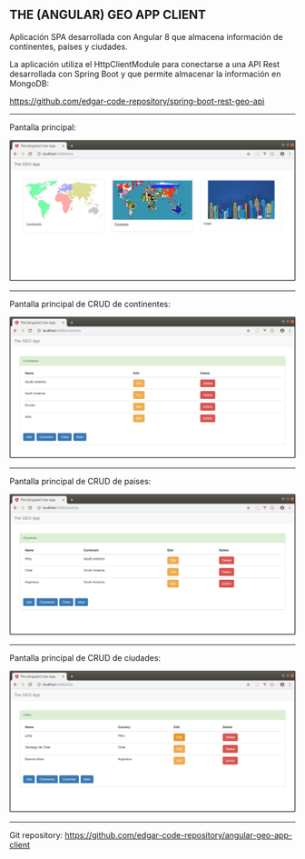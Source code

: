 THE (ANGULAR) GEO APP CLIENT
--------------------------------------------------------------------------------------------------------------------

Aplicación SPA desarrollada con Angular 8 que almacena información de continentes, países y ciudades.

La aplicación utiliza el HttpClientModule para conectarse a una API Rest desarrollada con Spring Boot 
y que permite almacenar la información en MongoDB: 

https://github.com/edgar-code-repository/spring-boot-rest-geo-api

--------------------------------------------------------------------------------------------------------------------

Pantalla principal:

![Screenshot Main](screenshots/angular_main_page.png)

--------------------------------------------------------------------------------------------------------------------

Pantalla principal de CRUD de continentes:

![Screenshot Continents](screenshots/angular_main_continents.png)

--------------------------------------------------------------------------------------------------------------------

Pantalla principal de CRUD de paises:

![Screenshot Countries](screenshots/angular_main_countries.png)

--------------------------------------------------------------------------------------------------------------------

Pantalla principal de CRUD de ciudades:

![Screenshot Cities](screenshots/angular_main_cities.png)

--------------------------------------------------------------------------------------------------------------------

Git repository:  https://github.com/edgar-code-repository/angular-geo-app-client


